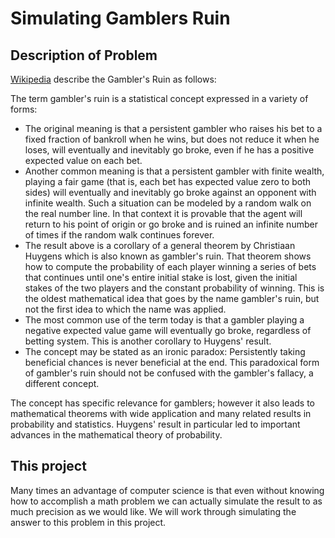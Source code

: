 # Simulating Gamblers Ruin

## Description of Problem

[Wikipedia]() describe the Gambler's Ruin as follows:

The term gambler's ruin is a statistical concept expressed in a variety of forms:

- The original meaning is that a persistent gambler who raises his bet to a fixed fraction of bankroll when he wins, but does not reduce it when he loses, will eventually and inevitably go broke, even if he has a positive expected value on each bet.
- Another common meaning is that a persistent gambler with finite wealth, playing a fair game (that is, each bet has expected value zero to both sides) will eventually and inevitably go broke against an opponent with infinite wealth. Such a situation can be modeled by a random walk on the real number line. In that context it is provable that the agent will return to his point of origin or go broke and is ruined an infinite number of times if the random walk continues forever.
- The result above is a corollary of a general theorem by Christiaan Huygens which is also known as gambler's ruin. That theorem shows how to compute the probability of each player winning a series of bets that continues until one's entire initial stake is lost, given the initial stakes of the two players and the constant probability of winning. This is the oldest mathematical idea that goes by the name gambler's ruin, but not the first idea to which the name was applied.
- The most common use of the term today is that a gambler playing a negative expected value game will eventually go broke, regardless of betting system. This is another corollary to Huygens' result.
- The concept may be stated as an ironic paradox: Persistently taking beneficial chances is never beneficial at the end. This paradoxical form of gambler's ruin should not be confused with the gambler's fallacy, a different concept.

The concept has specific relevance for gamblers; however it also leads to mathematical theorems with wide application and many related results in probability and statistics. Huygens' result in particular led to important advances in the mathematical theory of probability.




## This project


Many times an advantage of computer science is that even without knowing how to accomplish a math problem we can actually simulate the result to as much precision as we would like. We will work through simulating the answer to this problem in this project. 